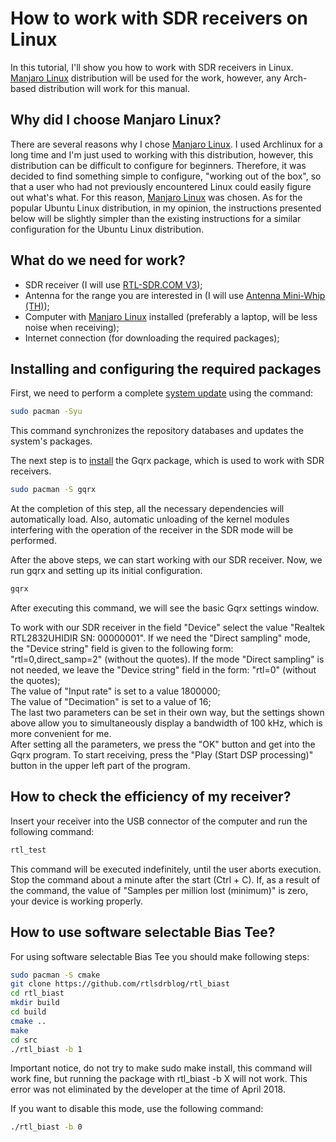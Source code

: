 # How to work with SDR receivers on Linux

In this tutorial, I'll show you how to work with SDR receivers in Linux. [Manjaro Linux] distribution will be used for the work, however, any Arch-based distribution will work for this manual.

## Why did I choose Manjaro Linux?
There are several reasons why I chose [Manjaro Linux]. I used Archlinux for a long time and I'm just used to working with this distribution, however, this distribution can be difficult to configure for beginners. Therefore, it was decided to find something simple to configure, "working out of the box", so that a user who had not previously encountered Linux could easily figure out what's what. For this reason, [Manjaro Linux] was chosen. As for the popular Ubuntu Linux distribution, in my opinion, the instructions presented below will be slightly simpler than the existing instructions for a similar configuration for the Ubuntu Linux distribution.

## What do we need for work?
- SDR receiver (I will use [RTL-SDR.COM V3]);
- Antenna for the range you are interested in (I will use [Antenna Mini-Whip (TH)]);
- Computer with [Manjaro Linux] installed (preferably a laptop, will be less noise when receiving);
- Internet connection (for downloading the required packages);

## Installing and configuring the required packages
First, we need to perform a complete [system update](https://wiki.archlinux.org/index.php/pacman#Upgrading_packages) using the command:
```sh
sudo pacman -Syu
```
This command synchronizes the repository databases and updates the system's packages.  

The next step is to [install](https://wiki.archlinux.org/index.php/pacman#Installing_packages) the Gqrx package, which is used to work with SDR receivers.
```sh
sudo pacman -S gqrx
```
At the completion of this step, all the necessary dependencies will automatically load. Also, automatic unloading of the kernel modules interfering with the operation of the receiver in the SDR mode will be performed.

After the above steps, we can start working with our SDR receiver. Now, we run gqrx and setting up its initial configuration.
```sh
gqrx
```
After executing this command, we will see the basic Gqrx settings window.

To work with our SDR receiver in the field "Device" select the value "Realtek RTL2832UHIDIR SN: 00000001".
If we need the "Direct sampling" mode, the "Device string" field is given to the following form: "rtl=0,direct_samp=2" (without the quotes). If the mode "Direct sampling" is not needed, we leave the "Device string" field in the form: "rtl=0" (without the quotes);  
The value of "Input rate" is set to a value 1800000;  
The value of "Decimation" is set to a value of 16;  
The last two parameters can be set in their own way, but the settings shown above allow you to simultaneously display a bandwidth of 100 kHz, which is more convenient for me.  
After setting all the parameters, we press the "OK" button and get into the Gqrx program. To start receiving, press the "Play (Start DSP processing)" button in the upper left part of the program.

## How to check the efficiency of my receiver?
Insert your receiver into the USB connector of the computer and run the following command:
```sh
rtl_test
```
This command will be executed indefinitely, until the user aborts execution. Stop the command about a minute after the start (Ctrl + C). If, as a result of the command, the value of "Samples per million lost (minimum)" is zero, your device is working properly.

## How to use software selectable Bias Tee?
For using software selectable Bias Tee you should make following steps:
```sh
sudo pacman -S cmake
git clone https://github.com/rtlsdrblog/rtl_biast
cd rtl_biast
mkdir build
cd build
cmake ..
make
cd src
./rtl_biast -b 1
```
Important notice, do not try to make sudo make install, this command will work fine, but running the package with rtl_biast -b X will not work. This error was not eliminated by the developer at the time of April 2018. 

If you want to disable this mode, use the following command:
```sh
./rtl_biast -b 0
```


[Manjaro Linux]: <https://manjaro.org/>
[RTL-SDR.COM V3]: <https://www.rtl-sdr.com/buy-rtl-sdr-dvb-t-dongles/>
[Antenna Mini-Whip (TH)]: <https://easyeda.com/igor.nikolaevich.96/Antenna_Mini_Whip-d8935f151d3a4221a9a3aacae3acdb65>
[Practical tricks and tips – Gqrx SDR]: <http://gqrx.dk/doc/practical-tricks-and-tips>
[Amateur radio (Software list) - ArchWiki]: <https://wiki.archlinux.org/index.php/Amateur_radio#Software_list>
[RTL-SDR Blog V.3. Dongles User Guide]: <https://www.rtl-sdr.com/rtl-sdr-blog-v-3-dongles-user-guide/>